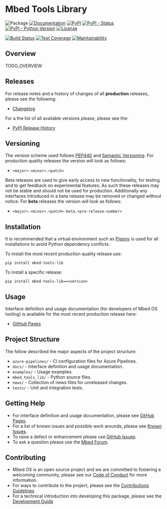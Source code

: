 # Mbed Tools Library

![Package](https://img.shields.io/badge/Package-mbed--tools--lib-lightgrey)
[![Documentation](https://img.shields.io/badge/Documentation-GitHub_Pages-blue)](https://armmbed.github.io/mbed-tools-lib)
[![PyPI](https://img.shields.io/pypi/v/mbed-tools-lib)](https://pypi.org/project/mbed-tools-lib/)
[![PyPI - Status](https://img.shields.io/pypi/status/mbed-tools-lib)](https://pypi.org/project/mbed-tools-lib/)
[![PyPI - Python Version](https://img.shields.io/pypi/pyversions/mbed-tools-lib)](https://pypi.org/project/mbed-tools-lib/)
[![License](https://img.shields.io/badge/License-Apache%202.0-blue.svg)](https://github.com/ARMmbed/mbed-tools-lib/blob/master/LICENSE)

[![Build Status](https://dev.azure.com/mbed-tools/mbed-tools-lib/_apis/build/status/ARMmbed.mbed-tools-lib?branchName=master)](https://dev.azure.com/mbed-tools/mbed-tools-lib/_build/latest?definitionId=1&branchName=master)
[![Test Coverage](https://codecov.io/gh/ARMmbed/mbed-tools-lib/branch/master/graph/badge.svg)](https://codecov.io/gh/ARMmbed/mbed-tools-lib)
[![Maintainability](https://api.codeclimate.com/v1/badges/18c13e9ee7ba963c81e9/maintainability)](https://codeclimate.com/github/ARMmbed/mbed-tools-lib/maintainability)

## Overview

TODO_OVERVIEW

## Releases

For release notes and a history of changes of all **production** releases, please see the following:

- [Changelog](https://github.com/ARMmbed/mbed-tools-lib/blob/master/CHANGELOG.md)

For a the list of all available versions please, please see the:

- [PyPI Release History](https://pypi.org/project/mbed-tools-lib/#history)

## Versioning

The version scheme used follows [PEP440](https://www.python.org/dev/peps/pep-0440/) and 
[Semantic Versioning](https://semver.org/). For production quality releases the version will look as follows:

- `<major>.<minor>.<patch>`

Beta releases are used to give early access to new functionality, for testing and to get feedback on experimental 
features. As such these releases may not be stable and should not be used for production. Additionally any interfaces
introduced in a beta release may be removed or changed without notice. For **beta** releases the version will look as
follows:

- `<major>.<minor>.<patch>-beta.<pre-release-number>`

## Installation

It is recommended that a virtual environment such as [Pipenv](https://github.com/pypa/pipenv/blob/master/README.md) is
used for all installations to avoid Python dependency conflicts.

To install the most recent production quality release use:

```
pip install mbed-tools-lib
```

To install a specific release:

```
pip install mbed-tools-lib==<version>
```

## Usage

Interface definition and usage documentation (for developers of Mbed OS tooling) is available for the most recent
production release here:

- [GitHub Pages](https://armmbed.github.io/mbed-tools-lib)

## Project Structure

The follow described the major aspects of the project structure:

- `azure-pipelines/` - CI configuration files for Azure Pipelines.
- `docs/` - Interface definition and usage documentation.
- `examples/` - Usage examples.
- `mbed_tools_lib/` - Python source files.
- `news/` - Collection of news files for unreleased changes.
- `tests/` - Unit and integration tests.

## Getting Help

- For interface definition and usage documentation, please see [GitHub Pages](https://armmbed.github.io/mbed-tools-lib).
- For a list of known issues and possible work arounds, please see [Known Issues](KNOWN_ISSUES.md).
- To raise a defect or enhancement please use [GitHub Issues](https://github.com/ARMmbed/mbed-tools-lib/issues).
- To ask a question please use the [Mbed Forum](https://forums.mbed.com/).

## Contributing

- Mbed OS is an open source project and we are committed to fostering a welcoming community, please see our
  [Code of Conduct](https://github.com/ARMmbed/mbed-tools-lib/blob/master/CODE_OF_CONDUCT.md) for more information.
- For ways to contribute to the project, please see the [Contributions Guidelines](https://github.com/ARMmbed/mbed-tools-lib/blob/master/CONTRIBUTING.md)
- For a technical introduction into developing this package, please see the [Development Guide](https://github.com/ARMmbed/mbed-tools-lib/blob/master/DEVELOPMENT.md)

